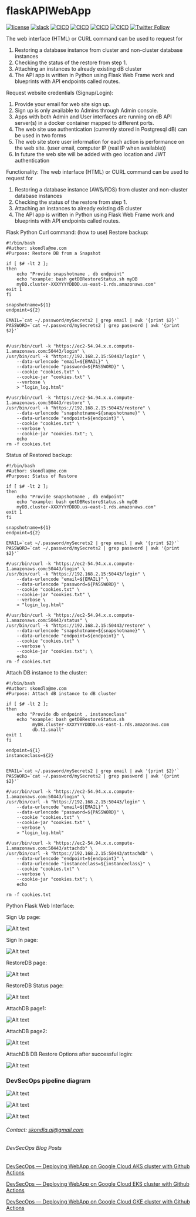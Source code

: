 # flaskAPIWebApp
[![license](https://img.shields.io/github/license/mashape/apistatus.svg?maxAge=2592000)](https://github.com/skondla/flaskAPIWebApp/blob/main/LICENSE)
[![slack](https://img.shields.io/badge/slack-chat-yellow)](https://join.slack.com/t/devops-zwf1016/shared_invite/zt-1wsafgivm-iI88~ZqZBaKGzYhD8N2JsA)
[![CICD](https://github.com/skondla/flaskAPIWebApp/actions/workflows/Deploy-GKE-flaskAdminApp.yml/badge.svg?event=push)](https://github.com/skondla/flaskAPIWebApp/actions)
[![CICD](https://github.com/skondla/flaskAPIWebApp/actions/workflows/Deploy-GKE-flaskUserApp.yml/badge.svg?event=push)](https://github.com/skondla/flaskAPIWebApp/actions)
[![CICD](https://github.com/skondla/flaskAPIWebApp/actions/workflows/Deploy-EKS-ADMIN.yml/badge.svg?event=push)](https://github.com/skondla/flaskAPIWebApp/actions)
[![CICD](https://github.com/skondla/flaskAPIWebApp/actions/workflows/Deploy-EKS-USER.yml/badge.svg?event=push)](https://github.com/skondla/flaskAPIWebApp/actions)
[![Twitter Follow](https://img.shields.io/twitter/follow/skondla?style=social)](https://twitter.com/skondla)

The web interface (HTML) or CURL command can be used to request for
1. Restoring a database instance from cluster and non-cluster database instances
2. Checking the status of the restore from step 1.
3. Attaching an instances to already existing dB cluster
4. The API app is written in Python using Flask Web Frame work and blueprints with API endpoints called routes.

Request website credentials (Signup/Login):

1. Provide your email for web site sign up.
2. Sign up is only available to Admins through Admin console.
3. Apps with both Admin and User interfaces are running on dB API server(s) in a docker container mapped to different ports.
4. The web site use authentication (currently stored in Postgresql dB) can be used in two forms
5. The web site store user information for each action is performance on the web site. (user email, computer IP (real IP when available))
6. In future the web site will be added with geo location and JWT authentication


Functionality: The web interface (HTML) or CURL command can be used to request for 
1. Restoring a database instance (AWS/RDS) from cluster and non-cluster database instances
2. Checking the status of the restore from step 1.
3. Attaching an instances to already existing dB cluster 
4. The API app is written in Python using Flask Web Frame work and blueprints with API endpoints called routes.


Flask Python Curl command: (how to use)
Restore backup:


```
#!/bin/bash
#Author: skondla@me.com
#Purpose: Restore DB from a Snapshot
 
if [ $# -lt 2 ];
then
    echo "Provide snapshotname , db endpoint"
    echo "example: bash getDBRestoreStatus.sh myDB
    myDB.cluster-XXXYYYYDDDD.us-east-1.rds.amazonaws.com"
exit 1
fi
 
snapshotname=${1}
endpoint=${2}
 
EMAIL=`cat ~/.password/mySecrets2 | grep email | awk '{print $2}'`
PASSWORD=`cat ~/.password/mySecrets2 | grep password | awk '{print $2}'`
 
 
#/usr/bin/curl -k "https://ec2-54.94.x.x.compute-1.amazonaws.com:50443/login" \
/usr/bin/curl -k "https://192.168.2.15:50443/login" \
    --data-urlencode "email=${EMAIL}" \
    --data-urlencode "password=${PASSWORD}" \
    --cookie "cookies.txt" \
    --cookie-jar "cookies.txt" \
    --verbose \
    > "login_log.html"
 
#/usr/bin/curl -k "https://ec2-54.94.x.x.compute-1.amazonaws.com:50443/restore" \
/usr/bin/curl -k "https://192.168.2.15:50443/restore" \
    --data-urlencode "snapshotname=${snapshotname}" \
    --data-urlencode "endpoint=${endpoint}" \
    --cookie "cookies.txt" \
    --verbose \
    --cookie-jar "cookies.txt"; \
    echo
rm -f cookies.txt
```
Status of Restored backup:
```
#!/bin/bash
#Author: skondla@me.com
#Purpose: Status of Restore

if [ $# -lt 2 ];
then
    echo "Provide snapshotname , db endpoint"
    echo "example: bash getDBRestoreStatus.sh myDB
    myDB.cluster-XXXYYYYDDDD.us-east-1.rds.amazonaws.com"
exit 1
fi

snapshotname=${1}
endpoint=${2}

EMAIL=`cat ~/.password/mySecrets2 | grep email | awk '{print $2}'`
PASSWORD=`cat ~/.password/mySecrets2 | grep password | awk '{print $2}'`

#/usr/bin/curl -k "https://ec2-54.94.x.x.compute-1.amazonaws.com:50443/login" \
/usr/bin/curl -k "https://192.168.2.15:50443/login" \
    --data-urlencode "email=${EMAIL}" \
    --data-urlencode "password=${PASSWORD}" \
    --cookie "cookies.txt" \
    --cookie-jar "cookies.txt" \
    --verbose \
    > "login_log.html"

#/usr/bin/curl -k "https://ec2-54.94.x.x.compute-1.amazonaws.com:50443/status" \
/usr/bin/curl -k "https://192.168.2.15:50443/restore" \
    --data-urlencode "snapshotname=${snapshotname}" \
    --data-urlencode "endpoint=${endpoint}" \
    --cookie "cookies.txt" \
    --verbose \
    --cookie-jar "cookies.txt"; \
    echo
rm -f cookies.txt
```
Attach DB instance to the cluster:

```
#!/bin/bash
#Author: skondla@me.com
#Purpose: Attach dB instance to dB cluster
 
if [ $# -lt 2 ];
then
    echo "Provide db endpoint , instanceclass"
    echo "example: bash getDBRestoreStatus.sh
          myDB.cluster-XXXYYYYDDDD.us-east-1.rds.amazonaws.com
          db.t2.small"
exit 1
fi
 
endpoint=${1}
instanceclass=${2}
 
 
EMAIL=`cat ~/.password/mySecrets2 | grep email | awk '{print $2}'`
PASSWORD=`cat ~/.password/mySecrets2 | grep password | awk '{print $2}'`
 
#/usr/bin/curl -k "https://ec2-54.94.x.x.compute-1.amazonaws.com:50443/login" \
/usr/bin/curl -k "https://192.168.2.15:50443/login" \
    --data-urlencode "email=${EMAIL}" \
    --data-urlencode "password=${PASSWORD}" \
    --cookie "cookies.txt" \
    --cookie-jar "cookies.txt" \
    --verbose \
    > "login_log.html"
 
#/usr/bin/curl -k "https://ec2-54.94.x.x.compute-1.amazonaws.com:50443/attachdb" \
/usr/bin/curl -k "https://192.168.2.15:50443/attachdb" \
    --data-urlencode "endpoint=${endpoint}" \
    --data-urlencode "instanceclass=${instanceclass}" \
    --cookie "cookies.txt" \
    --verbose \
    --cookie-jar "cookies.txt"; \
    echo
 
rm -f cookies.txt
```
Python Flask Web Interface:

Sign Up page: 

![Alt text](images/signup.png)

Sign In page: 

![Alt text](images/signin.png)

RestoreDB page:

![Alt text](images/restore.png)

RestoreDB Status page:

![Alt text](images/restore_status.png)

AttachDB page1:

![Alt text](images/attachdb1.png)

AttachDB page2:

![Alt text](images/attachdb2.png)

AttachDB DB Restore Options after successful login:

![Alt text](images/db_restore_options_after_login.png)

### DevSecOps pipeline diagram

![Alt text](images/DevSecOps_with_GutHub_Actions_AKS.png)

![Alt text](images/DevSecOps_with_GutHub_Actions_EKS.png)

![Alt text](images/DevSecOps_with_GutHub_Actions_GKE.png)


###### Contact: skondla.ai@gmail.com
###### DevSecOps Blog Posts

[DevSecOps — Deploying WebApp on Google Cloud AKS cluster with Github Actions](https://kondlawork.medium.com/devsecops-deploying-webapp-on-azure-aks-cluster-with-github-actions-efc72bdc552a)


[DevSecOps — Deploying WebApp on Google Cloud EKS cluster with Github Actions](https://kondlawork.medium.com/devsecops-deploying-webapp-on-aws-eks-cluster-with-github-actions-da8865a1b27)


[DevSecOps — Deploying WebApp on Google Cloud GKE cluster with Github Actions](https://medium.com/@kondlawork/devsecops-deploying-webapp-on-google-cloud-gke-cluster-with-github-actions-1028c0630dde)